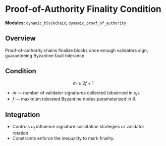 # Proof-of-Authority Finality Condition

**Modules:** `dynamic_blockchain`, `dynamic_proof_of_authority`

## Overview

Proof-of-authority chains finalize blocks once enough validators sign, guaranteeing Byzantine fault tolerance.

## Condition

$$m \ge 2f + 1$$

- $m$ — number of validator signatures collected (observed in $x_t$).
- $f$ — maximum tolerated Byzantine nodes parameterized in $\theta$.

## Integration

- Controls $u_t$ influence signature solicitation strategies or validator rotation.
- Constraints enforce the inequality to mark finality.
